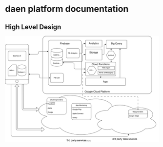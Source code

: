 # daen platform documentation

## High Level Design

![](https://github.com/des-abeilles-et-nous/daen-docs/blob/main/beefree%20HLD.drawio.svg)

